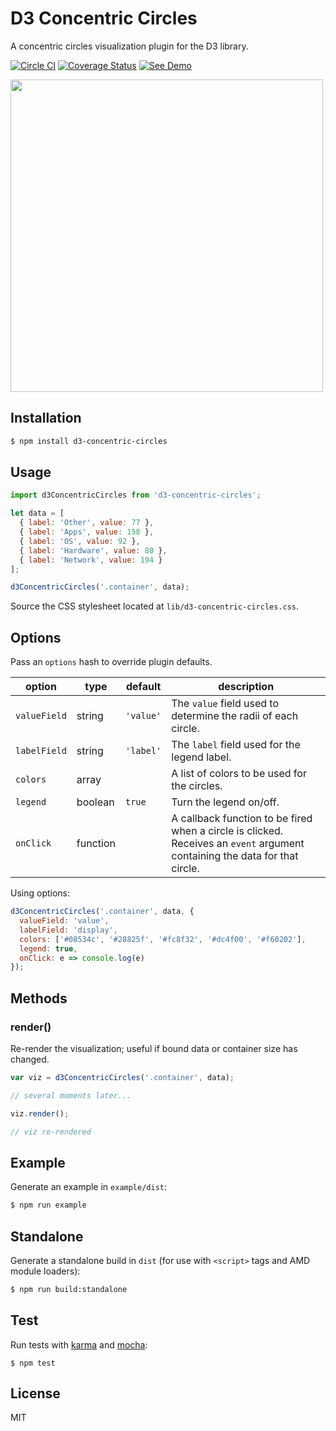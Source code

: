 # D3 Concentric Circles

A concentric circles visualization plugin for the D3 library.

[![Circle CI](https://circleci.com/gh/zakangelle/d3-concentric-circles/tree/master.svg?style=shield)](https://circleci.com/gh/zakangelle/d3-concentric-circles/tree/master) [![Coverage Status](https://img.shields.io/coveralls/zakangelle/d3-concentric-circles.svg)](https://coveralls.io/github/zakangelle/d3-concentric-circles?branch=master) [![See Demo](https://img.shields.io/badge/see-demo-28825f.svg)](https://dl.dropboxusercontent.com/u/21334841/demos/d3-concentric-circles/index.html)

<a href="https://dl.dropboxusercontent.com/u/21334841/demos/d3-concentric-circles/index.html">
  <img src='https://www.dropbox.com/s/8mbouimb3pnez9t/d3-concentric-circles.png?raw=1' width='500px' />
</a>

## Installation

```sh
$ npm install d3-concentric-circles
```

## Usage

```js
import d3ConcentricCircles from 'd3-concentric-circles';

let data = [
  { label: 'Other', value: 77 },
  { label: 'Apps', value: 158 },
  { label: 'OS', value: 92 },
  { label: 'Hardware', value: 80 },
  { label: 'Network', value: 194 }
];

d3ConcentricCircles('.container', data);
```

Source the CSS stylesheet located at `lib/d3-concentric-circles.css`.

## Options

Pass an `options` hash to override plugin defaults.

| option        | type      | default   | description                                                   |
|---------------|-----------|-----------|---------------------------------------------------------------|
| `valueField`  | string    | `'value'` | The `value` field used to determine the radii of each circle. |
| `labelField`  | string    | `'label'` | The `label` field used for the legend label.                  |
| `colors`      | array     |           | A list of colors to be used for the circles.                  |
| `legend`      | boolean   | `true`    | Turn the legend on/off.                                       |
| `onClick`     | function  |           | A callback function to be fired when a circle is clicked. Receives an `event` argument containing the data for that circle.                                                 |

Using options:
```js
d3ConcentricCircles('.container', data, {
  valueField: 'value',
  labelField: 'display',
  colors: ['#08534c', '#28825f', '#fc8f32', '#dc4f00', '#f60202'],
  legend: true,
  onClick: e => console.log(e)
});
```

## Methods

### render()
Re-render the visualization; useful if bound data or container size has changed.

```js
var viz = d3ConcentricCircles('.container', data);

// several moments later...

viz.render();

// viz re-rendered
```

## Example

Generate an example in `example/dist`:

```sh
$ npm run example
```

## Standalone

Generate a standalone build in `dist` (for use with `<script>` tags and AMD module loaders):

```sh
$ npm run build:standalone
```

## Test

Run tests with [karma](https://karma-runner.github.io) and [mocha](https://mochajs.org/):

```
$ npm test
```

## License

MIT
